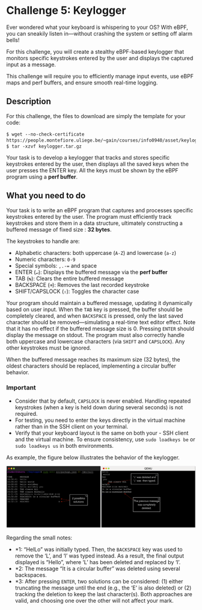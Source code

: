 # Challenge 5: Keylogger

Ever wondered what your keyboard is whispering to your OS? With eBPF, you can sneakily listen in—without crashing the system or setting off alarm bells!

For this challenge, you will create a stealthy eBPF-based keylogger that monitors specific keystrokes entered by the user and displays the captured input as a message.

This challenge will require you to efficiently manage input events, use eBPF maps and perf buffers, and ensure smooth real-time logging.

## Description

For this challenge, the files to download are simply the template for your code:
```
$ wget --no-check-certificate https://people.montefiore.uliege.be/~gain/courses/info0940/asset/keylogger.tar.gz
$ tar -xzvf keylogger.tar.gz
```
Your task is to develop a keylogger that tracks and stores specific keystrokes entered by the user, then displays all the saved keys when the user presses the ENTER key. All the keys must be shown by the eBPF program using a **perf buffer**.

## What you need to do

Your task is to write an eBPF program that captures and processes specific keystrokes entered by the user. The program must efficiently track keystrokes and store them in a data structure, ultimately constructing a buffered message of fixed size : **32 bytes**.

The keystrokes to handle are:

- Alphabetic characters: both uppercase (`A-Z`) and lowercase (`a-z`)
- Numeric characters: `0-9`
- Special symbols: `,.-=` and space
- ENTER (`↵`): Displays the buffered message via the **perf buffer**
- TAB (`↹`): Clears the entire buffered message
- BACKSPACE (`⌫`): Removes the last recorded keystroke
- SHIFT/CAPSLOCK (`⇪`): Toggles the character case

Your program should maintain a buffered message, updating it dynamically based on user input. When the `TAB` key is pressed, the buffer should be completely cleared, and when `BACKSPACE` is pressed, only the last saved character should be removed—simulating a real-time text editor effect. Note that it has no effect if the buffered message size is 0. Pressing `ENTER` should display the message on stdout. The program must also correctly handle both uppercase and lowercase characters (via `SHIFT` and `CAPSLOCK`). Any other keystrokes must be ignored.

When the buffered message reaches its maximum size (32 bytes), the oldest characters should be replaced, implementing a circular buffer behavior.

### Important

- Consider that by default, `CAPSLOCK` is never enabled.
Handling repeated keystrokes (when a key is held down during several seconds) is not required.
- For testing, you need to enter the keys directly in the virtual machine rather than in the SSH client on your terminal.
- Verify that your keyboard layout is the same on both your - SSH client and the virtual machine. To ensure consistency, use `sudo loadkeys be` or `sudo loadkeys us` in both environments.

As example, the figure below illustrates the behavior of the keylogger.

![keylogger](_images/keylogger.png)

Regarding the small notes:

- *1: “HelLo” was initially typed. Then, the `BACKSPACE` key was used to remove the ‘L’, and ‘l’ was typed instead. As a result, the final output displayed is “Hello”, where ‘L’ has been deleted and replaced by ‘l’.
- *2: The message “It is a circular buffer” was deleted using several backspaces.
- *3: After pressing `ENTER`, two solutions can be considered: (1) either truncating the message until the end (e.g., the ‘E’ is also deleted) or (2) tracking the deletion to keep the last character(s). Both approaches are valid, and choosing one over the other will not affect your mark.